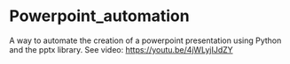 # Powerpoint_automation

A way to automate the creation of a powerpoint presentation using Python and the pptx library.
See video: https://youtu.be/4jWLyjIJdZY
